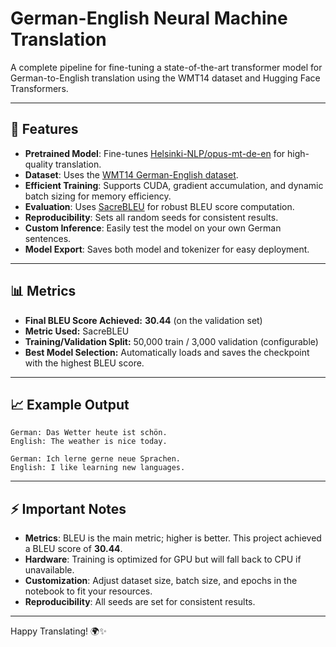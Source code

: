# German-English Neural Machine Translation

A complete pipeline for fine-tuning a state-of-the-art transformer model for German-to-English translation using the WMT14 dataset and Hugging Face Transformers.

---

## 🚀 Features

- **Pretrained Model**: Fine-tunes [Helsinki-NLP/opus-mt-de-en](https://huggingface.co/Helsinki-NLP/opus-mt-de-en) for high-quality translation.
- **Dataset**: Uses the [WMT14 German-English dataset](https://huggingface.co/datasets/wmt14).
- **Efficient Training**: Supports CUDA, gradient accumulation, and dynamic batch sizing for memory efficiency.
- **Evaluation**: Uses [SacreBLEU](https://github.com/mjpost/sacrebleu) for robust BLEU score computation.
- **Reproducibility**: Sets all random seeds for consistent results.
- **Custom Inference**: Easily test the model on your own German sentences.
- **Model Export**: Saves both model and tokenizer for easy deployment.

---

## 📊 Metrics

- **Final BLEU Score Achieved:** **30.44** (on the validation set)
- **Metric Used:** SacreBLEU
- **Training/Validation Split:** 50,000 train / 3,000 validation (configurable)
- **Best Model Selection:** Automatically loads and saves the checkpoint with the highest BLEU score.

---

## 📈 Example Output

```
German: Das Wetter heute ist schön.
English: The weather is nice today.

German: Ich lerne gerne neue Sprachen.
English: I like learning new languages.
```

---

## ⚡ Important Notes

- **Metrics**: BLEU is the main metric; higher is better. This project achieved a BLEU score of **30.44**.
- **Hardware**: Training is optimized for GPU but will fall back to CPU if unavailable.
- **Customization**: Adjust dataset size, batch size, and epochs in the notebook to fit your resources.
- **Reproducibility**: All seeds are set for consistent results.

---

Happy Translating! 🌍✨
